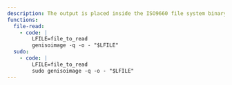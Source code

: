 ```yaml
---
description: The output is placed inside the ISO9660 file system binary format thus it may not be suitable for binary content as is, yet it can be mounted or extracted with tools like `7z`.
functions:
  file-read:
    - code: |
        LFILE=file_to_read
        genisoimage -q -o - "$LFILE"
  sudo:
    - code: |
        LFILE=file_to_read
        sudo genisoimage -q -o - "$LFILE"
---
```

